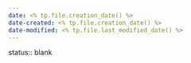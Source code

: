 ```yaml
---
date: <% tp.file.creation_date() %>
date-created: <% tp.file.creation_date() %>
date-modified: <% tp.file.last_modified_date() %>
---
```


status:: blank